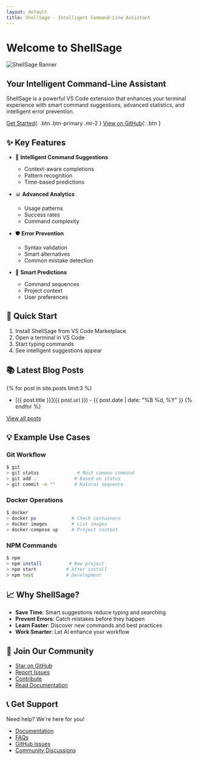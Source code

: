 ```yaml
---
layout: default
title: ShellSage - Intelligent Command-Line Assistant
---
```


# Welcome to ShellSage

![ShellSage Banner](assets/banner.png)

## Your Intelligent Command-Line Assistant

ShellSage is a powerful VS Code extension that enhances your terminal experience with smart command suggestions, advanced statistics, and intelligent error prevention.

[Get Started](#quick-start){: .btn .btn-primary .mr-2 }
[View on GitHub](https://github.com/hongping1963-source/shellsage){: .btn }

## ✨ Key Features

- 🤖 **Intelligent Command Suggestions**
  - Context-aware completions
  - Pattern recognition
  - Time-based predictions
  
- 📊 **Advanced Analytics**
  - Usage patterns
  - Success rates
  - Command complexity
  
- 🛡️ **Error Prevention**
  - Syntax validation
  - Smart alternatives
  - Common mistake detection
  
- 🎯 **Smart Predictions**
  - Command sequences
  - Project context
  - User preferences

## 🚀 Quick Start

1. Install ShellSage from VS Code Marketplace
2. Open a terminal in VS Code
3. Start typing commands
4. See intelligent suggestions appear

## 📚 Latest Blog Posts

{% for post in site.posts limit:3 %}
- [{{ post.title }}]({{ post.url }}) - {{ post.date | date: "%B %d, %Y" }}
{% endfor %}

[View all posts](/blog)

## 💡 Example Use Cases

### Git Workflow
```bash
$ git
> git status              # Most common command
> git add .              # Based on status
> git commit -m ""       # Natural sequence
```

### Docker Operations
```bash
$ docker
> docker ps             # Check containers
> docker images         # List images
> docker-compose up     # Project context
```

### NPM Commands
```bash
$ npm
> npm install          # New project
> npm start           # After install
> npm test            # Development
```

## 📈 Why ShellSage?

- **Save Time**: Smart suggestions reduce typing and searching
- **Prevent Errors**: Catch mistakes before they happen
- **Learn Faster**: Discover new commands and best practices
- **Work Smarter**: Let AI enhance your workflow

## 🤝 Join Our Community

- [Star on GitHub](https://github.com/hongping1963-source/shellsage)
- [Report Issues](https://github.com/hongping1963-source/shellsage/issues)
- [Contribute](https://github.com/hongping1963-source/shellsage/blob/master/CONTRIBUTING.md)
- [Read Documentation](/docs)

## 📞 Get Support

Need help? We're here for you!

- [Documentation](/docs)
- [FAQs](/docs/faq)
- [GitHub Issues](https://github.com/hongping1963-source/shellsage/issues)
- [Community Discussions](https://github.com/hongping1963-source/shellsage/discussions)
